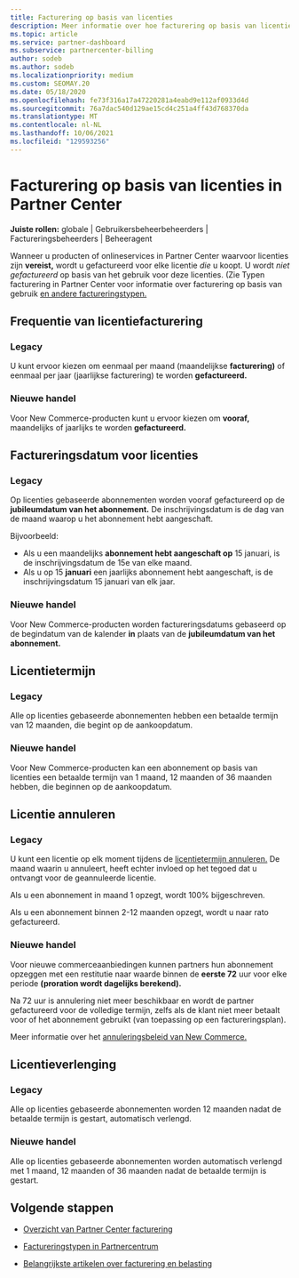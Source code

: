 ```yaml
---
title: Facturering op basis van licenties
description: Meer informatie over hoe facturering op basis van licenties verschilt van facturering op basis van gebruik in Partner Center, waaronder hoe u per licentie wordt gefactureerd (niet op basis van licentiegebruik).
ms.topic: article
ms.service: partner-dashboard
ms.subservice: partnercenter-billing
author: sodeb
ms.author: sodeb
ms.localizationpriority: medium
ms.custom: SEOMAY.20
ms.date: 05/18/2020
ms.openlocfilehash: fe73f316a17a47220281a4eabd9e112af0933d4d
ms.sourcegitcommit: 76a7dac540d129ae15cd4c251a4ff43d768370da
ms.translationtype: MT
ms.contentlocale: nl-NL
ms.lasthandoff: 10/06/2021
ms.locfileid: "129593256"
---
```

# <a name="license-based-billing-in-partner-center"></a>Facturering op basis van licenties in Partner Center

**Juiste rollen:** globale | Gebruikersbeheerbeheerders | Factureringsbeheerders | Beheeragent

Wanneer u producten of onlineservices in Partner Center waarvoor licenties zijn **vereist,** wordt u gefactureerd voor elke licentie *die* u koopt. U wordt *niet gefactureerd* op basis van het gebruik voor deze licenties. (Zie Typen facturering in Partner Center voor informatie over facturering op basis van gebruik [en andere factureringstypen.](./billing-basics.md)

## <a name="license-billing-frequency"></a>Frequentie van licentiefacturering

### <a name="legacy"></a>Legacy

U kunt ervoor kiezen om eenmaal per maand (maandelijkse **facturering)** of eenmaal per jaar (jaarlijkse facturering) te worden **gefactureerd.**

### <a name="new-commerce"></a>Nieuwe handel

Voor New Commerce-producten kunt u ervoor kiezen om **vooraf,** maandelijks of jaarlijks te worden **gefactureerd.** 

## <a name="billing-date-for-licenses"></a>Factureringsdatum voor licenties

### <a name="legacy"></a>Legacy

Op licenties gebaseerde abonnementen worden vooraf gefactureerd op de **jubileumdatum van het abonnement.** De inschrijvingsdatum is de dag van de maand waarop u het abonnement hebt aangeschaft.

Bijvoorbeeld:

- Als u een maandelijks **abonnement hebt aangeschaft op** 15 januari, is de inschrijvingsdatum de 15e van elke maand.
- Als u op 15 **januari** een jaarlijks abonnement hebt aangeschaft, is de inschrijvingsdatum 15 januari van elk jaar.

### <a name="new-commerce"></a>Nieuwe handel

Voor New Commerce-producten worden factureringsdatums gebaseerd op de begindatum van de kalender **in** plaats van de **jubileumdatum van het abonnement.**

## <a name="license-term"></a>Licentietermijn

### <a name="legacy"></a>Legacy

Alle op licenties gebaseerde abonnementen hebben een betaalde termijn van 12 maanden, die begint op de aankoopdatum.

### <a name="new-commerce"></a>Nieuwe handel

Voor New Commerce-producten kan een abonnement op basis van licenties een betaalde termijn van 1 maand, 12 maanden of 36 maanden hebben, die beginnen op de aankoopdatum.

## <a name="license-cancelation"></a>Licentie annuleren

### <a name="legacy"></a>Legacy

U kunt een licentie op elk moment tijdens de [licentietermijn annuleren.](#license-term) De maand waarin u annuleert, heeft echter invloed op het tegoed dat u ontvangt voor de geannuleerde licentie.

Als u een abonnement in maand 1 opzegt, wordt 100% bijgeschreven.

Als u een abonnement binnen 2-12 maanden opzegt, wordt u naar rato gefactureerd.

### <a name="new-commerce"></a>Nieuwe handel

Voor nieuwe commerceaanbiedingen kunnen partners hun abonnement opzeggen met een restitutie naar waarde binnen de **eerste 72** uur voor elke periode **(proration wordt dagelijks berekend).**

Na 72 uur is annulering niet meer beschikbaar en wordt de partner gefactureerd voor de volledige termijn, zelfs als de klant niet meer betaalt voor of het abonnement gebruikt (van toepassing op een factureringsplan).

Meer informatie over het [annuleringsbeleid van New Commerce.](create-a-new-subscription.md)

## <a name="license-renewal"></a>Licentieverlenging

### <a name="legacy"></a>Legacy

Alle op licenties gebaseerde abonnementen worden 12 maanden nadat de betaalde termijn is gestart, automatisch verlengd.

### <a name="new-commerce"></a>Nieuwe handel

Alle op licenties gebaseerde abonnementen worden automatisch verlengd met 1 maand, 12 maanden of 36 maanden nadat de betaalde termijn is gestart.

## <a name="next-steps"></a>Volgende stappen

- [Overzicht van Partner Center facturering](billing-basics.md)

- [Factureringstypen in Partnercentrum](./billing-basics.md)

- [Belangrijkste artikelen over facturering en belasting](billing.md)
